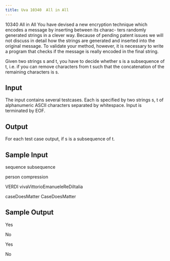 ```yaml
---
title: Uva 10340  All in All
---
```


10340 All in All
You have devised a new encryption technique which encodes a message by inserting between its charac-
ters randomly generated strings in a clever way. Because of pending patent issues we will not discuss in
detail how the strings are generated and inserted into the original message. To validate your method,
however, it is necessary to write a program that checks if the message is really encoded in the final
string.

Given two strings s and t, you have to decide whether s is a subsequence of t, i.e. if you can remove
characters from t such that the concatenation of the remaining characters is s.

## Input
The input contains several testcases. Each is specified by two strings s, t of alphanumeric ASCII
characters separated by whitespace. Input is terminated by EOF.

## Output
For each test case output, if s is a subsequence of t.

## Sample Input
<p>sequence subsequence</p><p>person compression</p><p>VERDI vivaVittorioEmanueleReDiItalia</p><p>caseDoesMatter CaseDoesMatter</p><p></p>

## Sample Output
<p>Yes</p><p>No</p><p>Yes</p><p>No</p>